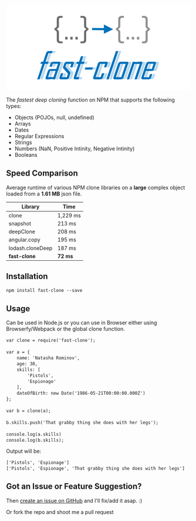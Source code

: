 <center>
	<img src="https://raw.githubusercontent.com/codeandcats/fast-clone/master/logo.png" />
</center>

The *fastest deep cloning* function on NPM that supports the following types:
- Objects (POJOs, null, undefined)
- Arrays
- Dates
- Regular Expressions
- Strings
- Numbers (NaN, Positive Intinity, Negative Intinity)
- Booleans

## Speed Comparison
Average runtime of various NPM clone libraries on a **large** complex object loaded from a **1.61 MB** json file.

Library          | Time
-----------------|-----------
clone            | 1,229 ms
snapshot         |   213 ms
deepClone        |   208 ms
angular.copy     |   195 ms
lodash.cloneDeep |   187 ms
**fast-clone**   |  **72 ms**

## Installation
```
npm install fast-clone --save
```

## Usage
Can be used in Node.js or you can use in Browser either using Browserfy/Webpack or the global clone function. 
```
var clone = require('fast-clone');

var a = {
	name: 'Natasha Rominov',
	age: 30,
	skills: [
		'Pistols',
		'Espionage'
	],
	dateOfBirth: new Date('1986-05-21T00:00:00.000Z')
};

var b = clone(a);

b.skills.push('That grabby thing she does with her legs');

console.log(a.skills)
console.log(b.skills);
```

Output will be:
```
['Pistols', 'Espionage']
['Pistols', 'Espionage', 'That grabby thing she does with her legs']
```

## Got an Issue or Feature Suggestion?
Then [create an issue on GitHub](https://github.com/codeandcats/fast-clone/issues) and I'll fix/add it asap. :)

Or fork the repo and shoot me a pull request
